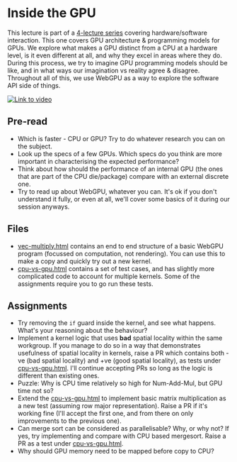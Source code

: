 # Inside the GPU
This lecture is part of a [4-lecture series](..) covering hardware/software interaction. This one covers GPU architecture & programming models for GPUs. We explore what makes a GPU distinct from a CPU at a hardware level, is it even different at all, and why they excel in areas where they do. During this process, we try to imagine GPU programming models should be like, and in what ways our imagination vs reality agree & disagree. Throughout all of this, we use WebGPU as a way to explore the software API side of things.

[![Link to video](https://img.youtube.com/vi/pHD_hTP5_uQ/0.jpg)](https://youtu.be/pHD_hTP5_uQ)

## Pre-read
* Which is faster - CPU or GPU? Try to do whatever research you can on the subject.
* Look up the specs of a few GPUs. Which specs do you think are more important in characterising the expected performance?
* Think about how should the performance of an internal GPU (the ones that are part of the CPU die/package) compare with an external discrete one.
* Try to read up about WebGPU, whatever you can. It's ok if you don't understand it fully, or even at all, we'll cover some basics of it during our session anyways.

## Files
* [vec-multiply.html](vec-multiply.html) contains an end to end structure of a basic WebGPU program (focussed on computation, not rendering). You can use this to make a copy and quickly try out a new kernel.
* [cpu-vs-gpu.html](cpu-vs-gpu.html) contains a set of test cases, and has slightly more complicated code to account for multiple kernels. Some of the assignments require you to go run these tests.

## Assignments
* Try removing the `if` guard inside the kernel, and see what happens. What's your reasoning about the behaviour?
* Implement a kernel logic that uses __bad__ spatial locality within the same workgroup. If you manage to do so in a way that demonstrates usefulness of spatial locality in kernels, raise a PR which contains both -ve (bad spatial locality) and +ve (good spatial locality), as tests under [cpu-vs-gpu.html](cpu-vs-gpu.html). I'll continue accepting PRs so long as the logic is different than existing ones.
* Puzzle: Why is CPU time relatively so high for Num-Add-Mul, but GPU time not so?
* Extend the [cpu-vs-gpu.html](cpu-vs-gpu.html) to implement basic matrix multiplication as a new test (assuming row major representation). Raise a PR if it's working fine (I'll accept the first one, and from there on only improvements to the previous one).
* Can merge sort can be considered as parallelisable? Why, or why not? If yes, try implementing and compare with CPU based mergesort. Raise a PR as a test under [cpu-vs-gpu.html](cpu-vs-gpu.html).
* Why should GPU memory need to be mapped before copy to CPU?
